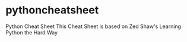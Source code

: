 # pythoncheatsheet
Python Cheat Sheet
This Cheat Sheet is based on Zed Shaw's Learning Python the Hard Way
